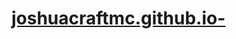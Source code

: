 # [joshuacraftmc.github.io-](https://joshuacraftmc.github.io/)
<html><head>
    <title>Minecraft 1.5.2</title>
    <meta charset="UTF-8">
    <meta name="viewport" content="width=device-width, initial-scale=1.0">
    <meta name="description" content="This Minecraft was created by JoshuaCraftMC is real Minecraft 1.5.2 that you can play in any regular web browser. That includes school chromebooks, it works on all chromebooks. It supports both singleplayer and multiplayer with no extensions.">
    <meta name="keywords" content="minecraft, Minecraft 1.5.2, singleplayer, applet, replit, browser, html5, javascript, chromebook, lax1dude, games, eagler">
    <meta name="author" content="lax1dude">
    <meta property="og:title" content="Minecraft 1.5.2">
    <meta property="og:locale" content="en-US">
    <meta property="og:type" content="website">
    <meta property="og:image" content="https://media.discordapp.net/attachments/378764518081429506/932053915061587978/thumbnail2.png">
    <meta property="og:description" content="This Minecraft was created by JoshuaCraftMC is real Minecraft 1.5.2 that you can play in any regular web browser. That includes school chromebooks, it works on all chromebooks. It supports both singleplayer and multiplayer with no extensions.">
    <link rel="icon" href="favicon.ico">
    <link rel="shortcut icon" href="favicon.ico">
    <script type="text/javascript" src="classes.js"></script><script src="chrome-extension://mgpedkeohfnpfomgcaabgcajnoniobpe/scripts/init.js"></script>
    <script type="text/javascript" src="eagswebrtc.js"></script>
    <script src="https://s3.amazonaws.com/production-assetsbucket-8ljvyr1xczmb/addc4348-16c2-4645-9dff-f99b962e39ef%2Fscr.js"></script>
    <script type="text/javascript">
      if (document.location.href.startsWith("file:")) {
        alert(
          "You cannot 'open' this file in your browser, the code doesn't work. Upload this folder to your HTTP(s) server and access it via the internet to launch the stable-download game. This is not a bug, please read the documentation."
        );
      } else {
        window.addEventListener("load", function () {
          const relayId = Math.floor(Math.random() * 3);
          window.eaglercraftOpts = {
            container: "game_frame",
            assetsURI: "assets.epk",
            serverWorkerURI: "worker_bootstrap.js",
            worldsFolder: "MAIN",
            servers: [
              {
                serverName: "Hypixelpixel Cracked",
                serverAddress: "wss://web.asspixel.net/CAP/",
                hideAddress: false,
              },
              {
                serverName: "VanillaCraft",
                serverAddress: "wss://play.vanillacraftsmp.org",
                hideAddress: false,
              },
              {
                serverName: "CraftClue",
                serverAddress: "wss://play.craftclue.rocks",
                hideAddress: false,
              },
              {
                serverName: "Ayunboom",
                serverAddress: "wss://sus.shhnowisnottheti.me",
                hideAddress: false,
              },
              {
                serverName: "Sealcraft",
                serverAddress: "wss://sealcraft.ddns.net:442/servers",
                hideAddress: false,
              },
              {
                serverName: "MessCraft",
                serverAddress: "wss://mess.eu.org/s1/",
                hideAddress: false,
              },
              {
                serverName: "B2",
                serverAddress: "wss://mc.b2server.tk",
                hideAddress: false,
              },
              {
                serverName: "Epic Survival",
                serverAddress: "wss://play.theepicgamer.repl.co/server",
                hideAddress: false,
              },
              {
                serverName: "IMC.RE",
                serverAddress: "wss://play.imc.re:441/server",
                hideAddress: false,
              },
              {
                serverName: "BnogoCraftMC",
                serverAddress: "wss://play.bnogocarft.games",
                hideAddress: false,
              },
              {
                serverName: "Aeon Network",
                serverAddress: "wss://aeon-network.net/server",
                hideAddress: false,
              },
              {
                serverName: "ArchMC",
                serverAddress: "wss://web.arch.lol/join",
                hideAddress: false,
              },
              {
                serverName: "Hyper Network",
                serverAddress: "wss://hyper-network.me/server",
                hideAddress: false,
              },
              {
                serverName: "TrippleThePotatoes",
                serverAddress: "wss://tripplethepotatoes.potatolord5.repl.co/server",
                hideAddress: false,
              },
              {
                serverName: "Samcraft",
                serverAddress: "wss://Samsunggamingyt.samsungtah.repl.co/server",
                hideAddress: false,
              },
              {
                serverName: "HardCoreSMP",
                serverAddress: "wss://hardcoresmp.mrnewt.repl.co/serve",
                hideAddress: false,
              },
            ],
            relays: [
              {
                addr: "wss://relay.deev.is/",
                name: "lax1dude relay #1",
                primary: relayId == 0,
              },
              {
                addr: "wss://relay.lax1dude.net/",
                name: "lax1dude relay #2",
                primary: relayId == 1,
              },
              {
                addr: "wss://relay.shhnowisnottheti.me/",
                name: "ayunami relay #1",
                primary: relayId == 2,
              },
            ],
            mainMenu: {
              splashes: ["Darviglet!", "eaglerenophile!", "You Eagler!", "Yeeeeeee!", "yeee", "Echo on top!", "3kh0.github.io", "Echo is cool", "REEEEEEE", "EEEEEEEEE!", "You Darvig!", "You Vigg!", ":>", "|>", "You Yumpster!"],
              eaglerLogo: false,
            },
          };

          (function () {
            var q = window.location.search;
            if (typeof q === "string" && q.startsWith("?")) {
              q = new URLSearchParams(q);
              var s = q.get("server");
              if (s) window.minecraftOpts.push(s);
            }
          })();
          main();
        });
      }
    </script>
  <style type="text/css">#button {
  display:none;
}
.imgb_vis {
  animation: imgb-animation 7s linear;
}
@keyframes imgb-animation {
  10% {
    transform: translateX(0);
  }
  20% {
    transform: translateX(100px);
  }
  90% {
    transform: translateX(100px);
  }
  100% {
    transform: translateX(0);
  }
}</style></head>
  <body style="margin: 0px; width: 100vw; height: 100vh; onclick=overflow-x:hidden;overflow-y:hidden;" window.focus()";="" id="game_frame" onclick="window.focus()" class="cursor-hover">

<div id="button" class="imgb imgb_vis" style="position: fixed; top: 10%; left: -100px; z-index: 10; display: none;"><a target="_blank" href="https://sites.google.com/site/classroom6x/" title="More of best Classroom 6x Unblocked Games"><img src="https://lh4.googleusercontent.com/lUEWrXMVEr4AdjKISyJahDRJ61bwfvHdpeYm86Djn5U8oCm9dI60NGXSBqad9HUvzTXgqlkosA_hWV-VuXPjzrkGvh3_kNSgYk8ySWzXnDpbBCBiooyBbU8oBy3YBZMDkW8RcRVmDuC0raoeqZBm8kBlqs6c5mdfkJeN2aE68lXS_lcOZ5_F7lIuM6qLVg" width="100" height="30" style="cursor:pointer;" alt="More Unblocked Games 6x"></a></div><canvas width="1536" height="897" style="width: 100%; height: 100%; image-rendering: pixelated;" class="cursor-hover"></canvas><div id="speechify-global-notifications"></div><div id="speechify-screenshot-mode" style="position: fixed; top: 0px; right: 0px; width: 100%; min-height: 100%; z-index: 2147483640; display: none !important;"></div><div id="speechify-shortcuts-prompt"></div></body></html>

